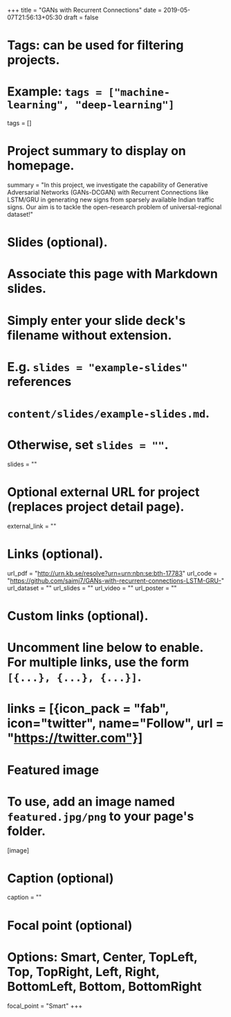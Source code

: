 +++
title = "GANs with Recurrent Connections"
date = 2019-05-07T21:56:13+05:30
draft = false

# Tags: can be used for filtering projects.
# Example: `tags = ["machine-learning", "deep-learning"]`
tags = []

# Project summary to display on homepage.
summary = "In this project, we investigate the capability of Generative Adversarial Networks (GANs-DCGAN) with Recurrent Connections like LSTM/GRU in generating new signs from sparsely available Indian traffic signs. Our aim is to tackle the open-research problem of universal-regional dataset!"

# Slides (optional).
#   Associate this page with Markdown slides.
#   Simply enter your slide deck's filename without extension.
#   E.g. `slides = "example-slides"` references
#   `content/slides/example-slides.md`.
#   Otherwise, set `slides = ""`.
slides = ""

# Optional external URL for project (replaces project detail page).
external_link = ""

# Links (optional).
url_pdf = "http://urn.kb.se/resolve?urn=urn:nbn:se:bth-17783"
url_code = "https://github.com/saimj7/GANs-with-recurrent-connections-LSTM-GRU-"
url_dataset = ""
url_slides = ""
url_video = ""
url_poster = ""

# Custom links (optional).
#   Uncomment line below to enable. For multiple links, use the form `[{...}, {...}, {...}]`.
# links = [{icon_pack = "fab", icon="twitter", name="Follow", url = "https://twitter.com"}]

# Featured image
# To use, add an image named `featured.jpg/png` to your page's folder.
[image]
  # Caption (optional)
  caption = ""

  # Focal point (optional)
  # Options: Smart, Center, TopLeft, Top, TopRight, Left, Right, BottomLeft, Bottom, BottomRight
  focal_point = "Smart"
+++
